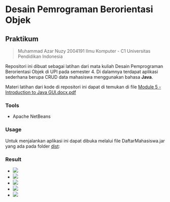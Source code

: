 # Desain Pemrograman Berorientasi Objek

## Praktikum 
> Muhammad Azar Nuzy 
> 2004191
> Ilmu Komputer - C1
> Universitas Pendidikan Indonesia

Repositori ini dibuat sebagai latihan dari mata kuliah Desain Pemprograman Berorientasi Objek di UPI pada semester 4. Di dalamnya terdapat aplikasi sederhana berupa CRUD data mahasiswa menggunakan bahasa **Java**.

Materi latihan dari kode di repositori ini dapat di temukan di file  [Module 5 - Introduction to Java GUI.docx.pdf](https://github.com/azarnuzy/LATIHAN5DPBO2022.git)

### Tools
- Apache NetBeans

### Usage

Untuk menjalankan aplikasi ini dapat dibuka melalui file DaftarMahasiswa.jar yang ada pada folder [dist](https://github.com/azarnuzy/LATIHAN5DPBO2022/tree/master/dist):

### Result

- <img src="https://github.com/azarnuzy/LATIHAN5DPBO2022/tree/master/ScreenShot/addDataSuccess.jpg"> <br/>
- <img src="https://github.com/azarnuzy/LATIHAN5DPBO2022/tree/master/ScreenShot/addDataFail.jpg"> <br/>
- <img src="https://github.com/azarnuzy/LATIHAN5DPBO2022/tree/master/ScreenShot/updateSuccess.jpg"> <br/>
- <img src="https://github.com/azarnuzy/LATIHAN5DPBO2022/tree/master/ScreenShot/updateFailed.jpg"> <br/>
- <img src="https://github.com/azarnuzy/LATIHAN5DPBO2022/tree/master/ScreenShot/delete.jpg"> <br/>

